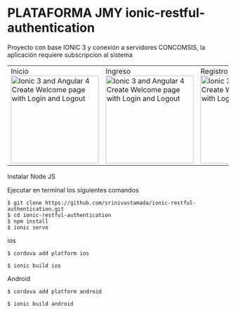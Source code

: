 # PLATAFORMA JMY ionic-restful-authentication
Proyecto con base IONIC 3 y conexión a servidores CONCOMSIS, la aplicación requiere subscripcion al sistema 


<table><tr>
<td width="25%">
Inicio 
<img src="http://comsis.mx/app/img/inicio.PNG" width="200" alt="Ionic 3 and Angular 4 Create Welcome page with Login and Logout">
</td>
<td width="25%">
Ingreso
<img src="http://comsis.mx/app/img/Login.PNG" width="200" alt="Ionic 3 and Angular 4 Create Welcome page with Login and Logout">
</td>
<td width="25%">
Registro
<img src="http://comsis.mx/app/img/Registro.PNG" width="200" alt="Ionic 3 and Angular 4 Create Welcome page with Login and Logout">
</td>
<td width="25%">
Dashboard
<img src="http://comsis.mx/app/img/Dashboard.PNG" width="200" alt="Ionic 3 and Angular 4 Create Welcome page with Login and Logout">
</td>

</tr></table>

Instalar Node JS 

Ejecutar en terminal los siguientes comandos



```
$ git clone https://github.com/srinivastamada/ionic-restful-authentication.git
$ cd ionic-restful-authentication
$ npm install
$ ionic serve

```

ios
```
$ cordova add platform ios

$ ionic build ios

```

Android
```
$ cordova add platform android

$ ionic build android

```

